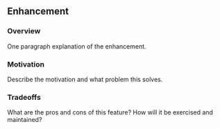 <!-- READ: Issues are used to receive focused bug reports from users and to track planned future enhancements by the authors. Topics like cluster operation, support, debugging help, advice, and Kubernetes concepts are out of scope and should not use issues-->

## Enhancement

### Overview

One paragraph explanation of the enhancement.

### Motivation

Describe the motivation and what problem this solves.

### Tradeoffs

What are the pros and cons of this feature? How will it be exercised and maintained?
